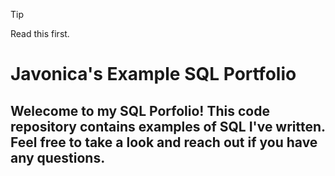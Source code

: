 >[!TIP]
>Read this first.


# Javonica's Example SQL Portfolio
## Welecome to my SQL Porfolio! This code repository contains examples of SQL I've written. Feel free to take a look and reach out if you have any questions.

